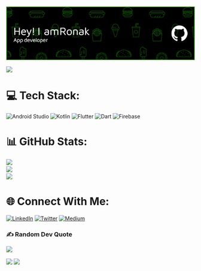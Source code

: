 ![Header](./github-header-image.png)

[![](https://visitcount.itsvg.in/api?id=ronakparmar533&icon=0&color=3)](https://visitcount.itsvg.in)

# 💻 Tech Stack:
![Android Studio](https://img.shields.io/badge/Android%20Studio-3DDC84.svg?style=for-the-badge&logo=android-studio&logoColor=white) ![Kotlin](https://img.shields.io/badge/kotlin-%230095D5.svg?style=for-the-badge&logo=kotlin&logoColor=white) ![Flutter](https://img.shields.io/badge/Flutter-%2302569B.svg?style=for-the-badge&logo=Flutter&logoColor=white)
![Dart](https://img.shields.io/badge/dart-%230175C2.svg?style=for-the-badge&logo=dart&logoColor=white) ![Firebase](https://img.shields.io/badge/Firebase-039BE5?style=for-the-badge&logo=Firebase&logoColor=white)
# 📊 GitHub Stats:
![](https://github-readme-stats.vercel.app/api?username=HeyRonak&theme=material-palenight&hide_border=true&include_all_commits=false&count_private=false)<br/>
![](https://github-readme-streak-stats.herokuapp.com/?user=HeyRonak&theme=material-palenight&hide_border=true)<br/>
![](https://github-readme-stats.vercel.app/api/top-langs/?username=HeyRonak&theme=material-palenight&hide_border=true&include_all_commits=false&count_private=false&layout=compact)

# 🌐 Connect With Me:
[![LinkedIn](https://img.shields.io/badge/linkedin-%230077B5.svg?style=for-the-badge&logo=linkedin&logoColor=white)](https://linkedin.com/in/heyronak)  [![Twitter](https://img.shields.io/badge/Twitter-%231DA1F2.svg?style=for-the-badge&logo=Twitter&logoColor=white)](https://twitter.com/HeyRonak11)
 [![Medium](https://img.shields.io/badge/Medium-12100E?style=for-the-badge&logo=medium&logoColor=white)](https://medium.com/@HeyRonak)

### ✍️ Random Dev Quote
![](https://quotes-github-readme.vercel.app/api?type=horizontal&theme=radical)



![](https://raw.githubusercontent.com/BrunnerLivio/brunnerlivio/master/images/marquee.svg)
![](https://camo.githubusercontent.com/824775b7c65b78d9ec06a98173140b826eb32dc36f066f1a9659c8567308c0db/68747470733a2f2f63617073756c652d72656e6465722e76657263656c2e6170702f6170693f747970653d776176696e6726636f6c6f723d6772616469656e74266865696768743d36302673656374696f6e3d666f6f7465722677696474683d313030)
